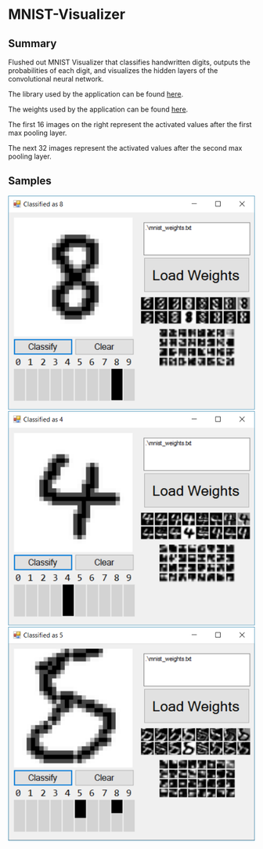 # MNIST-Visualizer
## Summary
Flushed out MNIST Visualizer that classifies handwritten digits, outputs the probabilities of each digit, and visualizes the hidden layers of the convolutional neural network.

The library used by the application can be found [here](https://github.com/jeffrey-xiao/Machine-Learning-Library).

The weights used by the application can be found [here](https://github.com/jeffrey-xiao/Machine-Learning-Library/tree/master/data/mnist_cnn_weights.txt).

The first 16 images on the right represent the activated values after the first max pooling layer. 

The next 32 images represent the activated values after the second max pooling layer.

## Samples
![8](https://raw.githubusercontent.com/jeffrey-xiao/MNIST-Visualizer/master/img/8.png)
![4](https://raw.githubusercontent.com/jeffrey-xiao/MNIST-Visualizer/master/img/4.png)
![58](https://raw.githubusercontent.com/jeffrey-xiao/MNIST-Visualizer/master/img/58.png)
